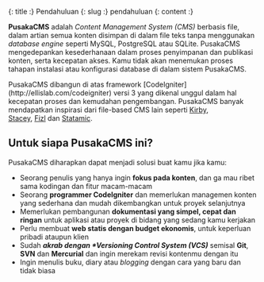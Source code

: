 {: title :} Pendahuluan
{: slug :} pendahuluan
{: content :} <p><strong>PusakaCMS</strong>&nbsp;adalah <em>Content Management System (CMS)</em>&nbsp;berbasis file, dalam artian semua konten disimpan di dalam file teks tanpa menggunakan <em>database engine</em>&nbsp;seperti MySQL, PostgreSQL atau SQLite. PusakaCMS mengedepankan kesederhanaan dalam proses penyimpanan dan publikasi konten, serta kecepatan akses. Kamu tidak akan menemukan proses tahapan instalasi atau konfigurasi database di dalam sistem PusakaCMS.</p>

<p>PusakaCMS dibangun di atas framework [CodeIgniter](http://ellislab.com/codeigniter) versi 3 yang dikenal unggul dalam hal kecepatan proses dan kemudahan pengembangan. PusakaCMS banyak mendapatkan inspirasi dari file-based CMS lain seperti <a href="http://getkirby.com" target="_blank">Kirby</a>, <a href="http://staceyapp.com" target="_blank">Stacey</a>,&nbsp;<a href="http://github.com/obrignoni/Fizl" target="_blank">Fizl</a>&nbsp;dan <a href="http://statamic.com/" target="_blank">Statamic</a>.</p>

<h2>Untuk siapa PusakaCMS ini?</h2>

<p>PusakaCMS diharapkan dapat menjadi solusi buat kamu jika kamu:</p>

<ul>
	<li>Seorang penulis yang hanya ingin <strong>fokus pada konten</strong>, dan ga mau ribet sama kodingan dan fitur macam-macam</li>
	<li>Seorang <strong>programmer CodeIgniter</strong>&nbsp;dan memerlukan managemen konten yang sederhana dan mudah dikembangkan untuk proyek selanjutnya</li>
	<li>Memerlukan pembangunan <strong>dokumentasi yang simpel, cepat dan ringan</strong>&nbsp;untuk aplikasi atau proyek di bidang yang sedang kamu kerjakan</li>
	<li>Perlu membuat <strong>web statis dengan budget ekonomis</strong>, untuk keperluan pribadi ataupun klien</li>
	<li>Sudah <em><strong>akrab dengan *Versioning Control System (VCS)</strong></em>&nbsp;semisal <strong>Git</strong>, <strong>SVN</strong>&nbsp;dan <strong>Mercurial</strong>&nbsp;dan ingin merekam revisi kontenmu dengan itu</li>
	<li>Ingin menulis buku, diary atau <em>blogging&nbsp;</em>dengan cara yang baru dan tidak biasa</li>
</ul>


